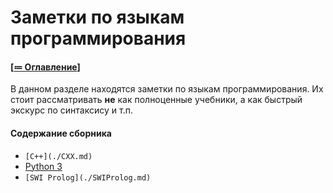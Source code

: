 # Заметки по языкам программирования
#### [[≔ Оглавление](../README.md)]

В данном разделе находятся заметки по языкам программирования.
Их стоит рассматривать **не** как полноценные учебники, а как быстрый экскурс
по синтаксису и т.п.

#### Содержание сборника

- `[C++](./CXX.md)`
- [Python 3](./Python3.md)
- `[SWI Prolog](./SWIProlog.md)`
